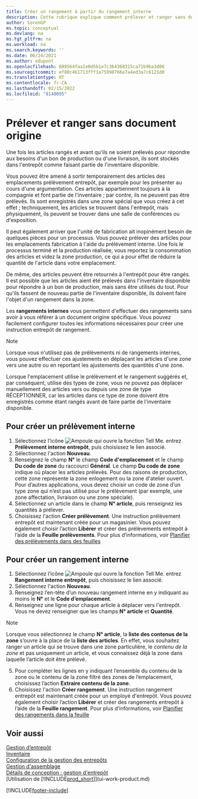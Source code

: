 ```yaml
---
title: Créer un rangement à partir du rangement interne
description: Cette rubrique explique comment prélever et ranger sans document source, à la fois comment créer un prélèvement interne et comment créer un rangement interne.
author: SorenGP
ms.topic: conceptual
ms.devlang: na
ms.tgt_pltfrm: na
ms.workload: na
ms.search.keywords: ''
ms.date: 06/24/2021
ms.author: edupont
ms.openlocfilehash: 609564faa1e0d5b1e7c364360315ca71b9ba3d06
ms.sourcegitcommit: ef80c461713fff1a75998766e7a4ed3a7c6121d0
ms.translationtype: HT
ms.contentlocale: fr-CA
ms.lasthandoff: 02/15/2022
ms.locfileid: "8140095"
---
```

# <a name="pick-and-put-away-without-a-source-document"></a>Prélever et ranger sans document origine
Une fois les articles rangés et avant qu'ils ne soient prélevés pour répondre aux besoins d'un bon de production ou d'une livraison, ils sont stockés dans l'entrepôt comme faisant partie de l'inventaire disponible.  

Vous pouvez être amené à sortir temporairement des articles des emplacements prélèvement entrepôt, par exemple pour les présenter au cours d'une argumentation. Ces articles appartiennent toujours à la compagnie et font partie de l'inventaire ; par contre, ils ne peuvent pas être prélevés. Ils sont enregistrés dans une zone spécial que vous créez à cet effet ; techniquement, les articles se trouvent dans l'entrepôt, mais physiquement, ils peuvent se trouver dans une salle de conférences ou d'exposition.  

Il peut également arriver que l'unité de fabrication ait inopinément besoin de quelques pièces pour un processus. Vous pouvez prélever des articles pour les emplacements fabrication à l'aide du prélèvement interne. Une fois le processus terminé et la production réalisée, vous reportez la consommation des articles et videz la zone production, ce qui a pour effet de réduire la quantité de l'article dans votre emplacement.  

De même, des articles peuvent être retournés à l'entrepôt pour être rangés. Il est possible que les articles aient été prélevés dans l'inventaire disponible pour répondre à un bon de production, mais sans être utilisés du tout. Pour qu'ils fassent de nouveau partie de l'inventaire disponible, ils doivent faire l'objet d'un rangement dans la zone.  

Les **rangements internes** vous permettent d'effectuer des rangements sans avoir à vous référer à un document origine spécifique. Vous pouvez facilement configurer toutes les informations nécessaires pour créer une instruction entrepôt de rangement.  

> [!NOTE]  
>  Lorsque vous n'utilisez pas de prélèvements ni de rangements internes, vous pouvez effectuer ces ajustements en déplaçant les articles d'une zone vers une autre ou en reportant les ajustements des quantités d'une zone.  
>   
>  Lorsque l'emplacement utilise le prélèvement et le rangement suggérés et, par conséquent, utilise des types de zone, vous ne pouvez pas déplacer manuellement des articles vers ou depuis une zone de type RÉCEPTIONNER, car les articles dans ce type de zone doivent être enregistrés comme étant rangés avant de faire partie de l'inventaire disponible.  

## <a name="to-create-an-internal-pick"></a>Pour créer un prélèvement interne  
1.  Sélectionnez l’icône ![Ampoule qui ouvre la fonction Tell Me.](media/ui-search/search_small.png "Dites-moi ce que vous voulez faire") entrez **Prélèvement interne entrepôt**, puis choisissez le lien associé.  
2. Sélectionnez l'action **Nouveau**.
3. Renseignez le champ **N°** le champ **Code d'emplacement** et le champ **Du code de zone** du raccourci **Général**. Le champ **Du code de zone** indique où placer les articles prélevés. Pour des raisons de production, cette zone représente la zone enlogement ou la zone d'atelier ouvert. Pour d’autres applications, vous devez choisir un code de zone d’un type zone qui n’est pas utilisé pour le prélèvement (par exemple, une zone affectation, livraison ou une zone spéciale).  
4.  Sélectionnez un article dans le champ **N° article**, puis renseignez les quantités à prélever.  
5. Choisissez l'action **Créer prélèvement**. Une instruction prélèvement entrepôt est maintenant créée pour un magasinier. Vous pouvez également choisir l’action **Libérer** et créer des prélèvements entrepôt à l’aide de la **Feuille prélèvements**. Pour plus d’informations, voir [Planifier des prélèvements dans des feuilles](warehouse-how-to-plan-picks-in-worksheets.md)

## <a name="to-create-an-internal-put-away"></a>Pour créer un rangement interne  
1.  Sélectionnez l’icône ![Ampoule qui ouvre la fonction Tell Me.](media/ui-search/search_small.png "Dites-moi ce que vous voulez faire") entrez **Rangement interne entrepôt**, puis choisissez le lien associé.  
2. Sélectionnez l'action **Nouveau**.
3. Renseignez l’en-tête d’un nouveau rangement interne en y indiquant au moins le **N°** et le **Code d’emplacement**.
4. Renseignez une ligne pour chaque article à déplacer vers l'entrepôt. Vous ne devez renseigner que les champs **N° article** et **Quantité**.

  > [!NOTE]  
  > Lorsque vous sélectionnez le champ **N° article**, la **liste des contenus de la zone** s’ouvre à la place de la **liste des articles**. En effet, vous souhaitez ranger un article qui se trouve dans une zone particulière, le *contenu de la zone* et pas uniquement un article, et vous connaissez déjà la zone dans laquelle l’article doit être prélevé.  <!--If you filled in **From Bin Code** in the header, the bin content will be filtered by value defined in the **From Bin Code**.-->
5. Pour compléter les lignes en y indiquant l’ensemble du contenu de la zone ou le contenu de la zone filtré des zones de l’emplacement, choisissez l’action **Extraire contenu de la zone**.  
6. Choisissez l'action **Créer rangement**. Une instruction rangement entrepôt est maintenant créée pour un employé d'entrepôt. Vous pouvez également choisir l’action **Libérer** et créer des rangements entrepôt à l’aide de la **Feuille rangement**. Pour plus d’informations, voir [Planifier des rangements dans la feuille](warehouse-how-to-plan-put-aways-in-worksheets.md)

## <a name="see-also"></a>Voir aussi  
[Gestion d’entrepôt](warehouse-manage-warehouse.md)  
[Inventaire](inventory-manage-inventory.md)  
[Configuration de la gestion des entrepôts](warehouse-setup-warehouse.md)     
[Gestion d'assemblage](assembly-assemble-items.md)    
[Détails de conception : gestion d'entrepôt](design-details-warehouse-management.md)  
[Utilisation de [!INCLUDE[prod_short](includes/prod_short.md)]](ui-work-product.md)


[!INCLUDE[footer-include](includes/footer-banner.md)]
